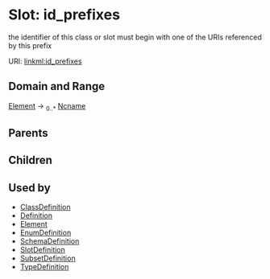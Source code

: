 
# Slot: id_prefixes


the identifier of this class or slot must begin with one of the URIs referenced by this prefix

URI: [linkml:id_prefixes](https://w3id.org/linkml/id_prefixes)


## Domain and Range

[Element](Element.md) ->  <sub>0..*</sub>
 [Ncname](types/Ncname.md)

## Parents


## Children


## Used by

 * [ClassDefinition](ClassDefinition.md)
 * [Definition](Definition.md)
 * [Element](Element.md)
 * [EnumDefinition](EnumDefinition.md)
 * [SchemaDefinition](SchemaDefinition.md)
 * [SlotDefinition](SlotDefinition.md)
 * [SubsetDefinition](SubsetDefinition.md)
 * [TypeDefinition](TypeDefinition.md)
